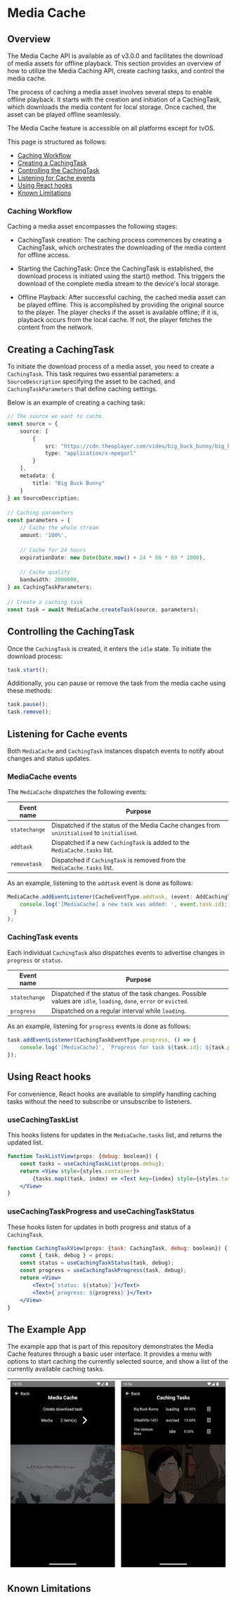 # Media Cache

## Overview

The Media Cache API is available as of v3.0.0 and facilitates the download of media assets for offline playback.
This section provides an overview of how to utilize the Media Caching API,
create caching tasks, and control the media cache.

The process of caching a media asset involves several steps to enable offline playback.
It starts with the creation and initiation of a CachingTask, which downloads the media content for local storage.
Once cached, the asset can be played offline seamlessly.

The Media Cache feature is accessible on all platforms except for tvOS.

This page is structured as follows:

- [Caching Workflow](#caching-workflow)
- [Creating a CachingTask](#creating-a-cachingtask)
- [Controlling the CachingTask](#controlling-the-cachingtask)
- [Listening for Cache events](#listening-for-cache-events)
- [Using React hooks](#using-react-hooks)
- [Known Limitations](#known-limitations)

### Caching Workflow
Caching a media asset encompasses the following stages:

- CachingTask creation: The caching process commences by creating a CachingTask, which orchestrates the downloading of the media content for offline access.

- Starting the CachingTask: Once the CachingTask is established, the download process is initiated using the start() method. This triggers the download of the complete media stream to the device's local storage.

- Offline Playback: After successful caching, the cached media asset can be played offline. This is accomplished by providing the original source to the player. The player checks if the asset is available offline; if it is, playback occurs from the local cache. If not, the player fetches the content from the network.

## Creating a CachingTask

To initiate the download process of a media asset, you need to create a `CachingTask`.
This task requires two essential parameters: a `SourceDescription` specifying the asset
to be cached, and `CachingTaskParameters` that define caching settings.

Below is an example of creating a caching task:

```typescript
// The source we want to cache.
const source = {
    source: [
        {
            src: "https://cdn.theoplayer.com/video/big_buck_bunny/big_buck_bunny.m3u8",
            type: "application/x-mpegurl"
        }
    ],
    metadata: {
        title: "Big Buck Bunny"
    }
} as SourceDescription;

// Caching parameters
const parameters = {
    // Cache the whole stream
    amount: '100%',

    // Cache for 24 hours
    expirationDate: new Date(Date.now() + 24 * 60 * 60 * 1000),

    // Cache quality
    bandwidth: 2000000,
} as CachingTaskParameters;

// Create a caching task
const task = await MediaCache.createTask(source, parameters);
```

## Controlling the CachingTask

Once the `CachingTask` is created, it enters the `idle` state. To initiate the download process:
```typescript
task.start();
```

Additionally, you can pause or remove the task from the media cache using these methods:

```typescript
task.pause();
task.remove();
```

## Listening for Cache events

Both `MediaCache` and `CachingTask` instances dispatch events to notify about changes and status updates.

### MediaCache events

The `MediaCache` dispatches the following events:

| Event name    | Purpose                                                                                            |
|---------------|----------------------------------------------------------------------------------------------------|
| `statechange` | Dispatched if the status of the Media Cache changes from `uninitialised` to `initialised`. |
| `addtask`     | Dispatched if a new `CachingTask` is added to the `MediaCache.tasks` list.                         |
| `removetask`  | Dispatched if `CachingTask` is removed from the `MediaCache.tasks` list.                           |

As an example, listening to the `addtask` event is done as follows:

```typescript
MediaCache.addEventListener(CacheEventType.addtask, (event: AddCachingTaskEvent) => {
    console.log('[MediaCache] a new task was added: ', event.task.id);
  }
);
```

### CachingTask events

Each individual `CachingTask` also dispatches events to advertise changes in `progress` or `status`.

| Event name    | Purpose                                                                                                            |
|---------------|--------------------------------------------------------------------------------------------------------------------|
| `statechange` | Dispatched if the status of the task changes. Possible values are `idle`, `loading`, `done`, `error` or `evicted`. |
| `progress`    | Dispatched on a regular interval while `loading`.                                                                  |

As an example, listening for `progress` events is done as follows:

```typescript
task.addEventListener(CachingTaskEventType.progress, () => {
    console.log('[MediaCache]', `Progress for task ${task.id}: ${task.percentageCached}`);
});
```

## Using React hooks

For convenience, React hooks are available to simplify handling caching tasks without the need to subscribe or
unsubscribe to listeners.

### useCachingTaskList

This hooks listens for updates in the `MediaCache.tasks` list, and returns the updated list.

```jsx
function TaskListView(props: {debug: boolean}) {
    const tasks = useCachingTaskList(props.debug);
    return <View style={styles.container}>
        {tasks.map((task, index) => <Text key={index} style={styles.taskListItem}>{task.id}</Text>)}
    </View>
}
```

### useCachingTaskProgress and useCachingTaskStatus

These hooks listen for updates in both progress and status of a `CachingTask`.

```jsx
function CachingTaskView(props: {task: CachingTask, debug: boolean}) {
    const { task, debug } = props;
    const status = useCachingTaskStatus(task, debug);
    const progress = useCachingTaskProgress(task, debug);
    return <View>
        <Text>{`status: ${status}`}</Text>
        <Text>{`progress: ${progress}`}</Text>
    </View>
}
```

## The Example App

The example app that is part of this repository demonstrates the Media Cache features through
a basic user interface. It provides a menu with options to start caching the currently selected
source, and show a list of the currently available caching tasks.

| ![main](./media_caching_1.png) | ![main](./media_caching_2.png) |
|--------------------------------|--------------------------------|

## Known Limitations
